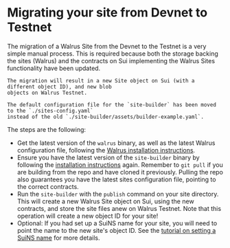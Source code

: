 # Migrating your site from Devnet to Testnet

The migration of a Walrus Site from the Devnet to the Testnet is a very simple manual process.
This is required because both the storage backing the sites (Walrus) and the contracts on Sui
implementing the Walrus Sites functionality have been updated.

``` admonish tip
The migration will result in a new Site object on Sui (with a different object ID), and new blob
objects on Walrus Testnet.
```

``` admonish danger title="New default configuration path"
The default configuration file for the `site-builder` has been moved to the `./sites-config.yaml`
instead of the old `./site-builder/assets/builder-example.yaml`.
```

The steps are the following:

- Get the latest version of the `walrus` binary, as well as the latest Walrus configuration file,
  following the [Walrus installation instructions](../usage/setup.md).
- Ensure you have the latest version of the `site-builder` binary by following the [installation
  instructions](./tutorial-install.md) again. Remember to `git pull` if you are building from the
  repo and have cloned it previously. Pulling the repo also guarantees you have the latest
  sites configuration file, pointing to the correct contracts.
- Run the `site-builder` with the `publish` command on your site directory. This will create a new
  Walrus Site object on Sui, using the new contracts, and store the site files anew on Walrus
  Testnet. Note that this operation will create a new object ID for your site!
- Optional: If you had set up a SuiNS name for your site, you will need to point the name to the new
  site's object ID. See the [tutorial on setting a SuiNS name](./tutorial-suins.md) for more
  details.
